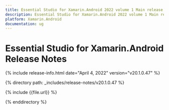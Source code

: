 ```yaml
---
title: Essential Studio for Xamarin.Android 2022 volume 1 Main release Release Notes  
description: Essential Studio for Xamarin.Android 2022 volume 1 Main release Release Notes  
platform: Xamarin.Android
documentation: ug
---
```


# Essential Studio for Xamarin.Android  Release Notes  

{% include release-info.html date="April 4, 2022" version="v20.1.0.47" %} 

{% directory path: _includes/release-notes/v20.1.0.47 %}

{% include {{file.url}} %}

{% enddirectory %}